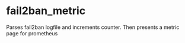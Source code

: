 # fail2ban_metric
Parses fail2ban logfile and increments counter. Then presents a metric page for prometheus
